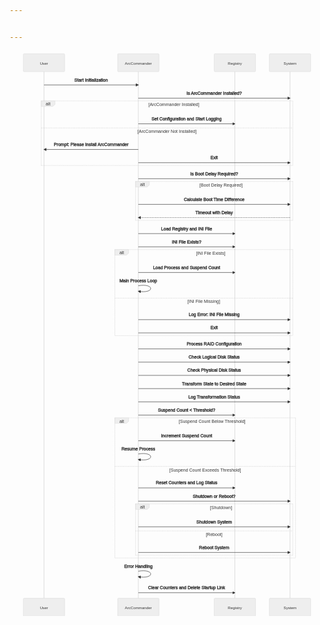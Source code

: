 ```yaml
---


---
```


<pre class=" language-mermaid"><svg id="mermaid-svg-YimRhIlmiyhAsWLp" width="100%" xmlns="http://www.w3.org/2000/svg" height="2050" style="max-width: 1142px;" viewBox="-50 -10 1142 2050"><style>#mermaid-svg-YimRhIlmiyhAsWLp{font-family:"trebuchet ms",verdana,arial,sans-serif;font-size:16px;fill:#000000;}#mermaid-svg-YimRhIlmiyhAsWLp .error-icon{fill:#552222;}#mermaid-svg-YimRhIlmiyhAsWLp .error-text{fill:#552222;stroke:#552222;}#mermaid-svg-YimRhIlmiyhAsWLp .edge-thickness-normal{stroke-width:2px;}#mermaid-svg-YimRhIlmiyhAsWLp .edge-thickness-thick{stroke-width:3.5px;}#mermaid-svg-YimRhIlmiyhAsWLp .edge-pattern-solid{stroke-dasharray:0;}#mermaid-svg-YimRhIlmiyhAsWLp .edge-pattern-dashed{stroke-dasharray:3;}#mermaid-svg-YimRhIlmiyhAsWLp .edge-pattern-dotted{stroke-dasharray:2;}#mermaid-svg-YimRhIlmiyhAsWLp .marker{fill:#666;stroke:#666;}#mermaid-svg-YimRhIlmiyhAsWLp .marker.cross{stroke:#666;}#mermaid-svg-YimRhIlmiyhAsWLp svg{font-family:"trebuchet ms",verdana,arial,sans-serif;font-size:16px;}#mermaid-svg-YimRhIlmiyhAsWLp .actor{stroke:hsl(0,0%,83%);fill:#eee;}#mermaid-svg-YimRhIlmiyhAsWLp text.actor > tspan{fill:#333;stroke:none;}#mermaid-svg-YimRhIlmiyhAsWLp .actor-line{stroke:#666;}#mermaid-svg-YimRhIlmiyhAsWLp .messageLine0{stroke-width:1.5;stroke-dasharray:none;stroke:#333;}#mermaid-svg-YimRhIlmiyhAsWLp .messageLine1{stroke-width:1.5;stroke-dasharray:2,2;stroke:#333;}#mermaid-svg-YimRhIlmiyhAsWLp #arrowhead path{fill:#333;stroke:#333;}#mermaid-svg-YimRhIlmiyhAsWLp .sequenceNumber{fill:white;}#mermaid-svg-YimRhIlmiyhAsWLp #sequencenumber{fill:#333;}#mermaid-svg-YimRhIlmiyhAsWLp #crosshead path{fill:#333;stroke:#333;}#mermaid-svg-YimRhIlmiyhAsWLp .messageText{fill:#333;stroke:#333;}#mermaid-svg-YimRhIlmiyhAsWLp .labelBox{stroke:hsl(0,0%,83%);fill:#eee;}#mermaid-svg-YimRhIlmiyhAsWLp .labelText,#mermaid-svg-YimRhIlmiyhAsWLp .labelText > tspan{fill:#333;stroke:none;}#mermaid-svg-YimRhIlmiyhAsWLp .loopText,#mermaid-svg-YimRhIlmiyhAsWLp .loopText > tspan{fill:#333;stroke:none;}#mermaid-svg-YimRhIlmiyhAsWLp .loopLine{stroke-width:2px;stroke-dasharray:2,2;stroke:hsl(0,0%,83%);fill:hsl(0,0%,83%);}#mermaid-svg-YimRhIlmiyhAsWLp .note{stroke:hsl(60,100%,23.3333333333%);fill:#ffa;}#mermaid-svg-YimRhIlmiyhAsWLp .noteText,#mermaid-svg-YimRhIlmiyhAsWLp .noteText > tspan{fill:#333;stroke:none;}#mermaid-svg-YimRhIlmiyhAsWLp .activation0{fill:#f4f4f4;stroke:#666;}#mermaid-svg-YimRhIlmiyhAsWLp .activation1{fill:#f4f4f4;stroke:#666;}#mermaid-svg-YimRhIlmiyhAsWLp .activation2{fill:#f4f4f4;stroke:#666;}#mermaid-svg-YimRhIlmiyhAsWLp:root{--mermaid-font-family:"trebuchet ms",verdana,arial,sans-serif;}#mermaid-svg-YimRhIlmiyhAsWLp sequence{fill:apa;}</style><g></g><g><line id="actor431" x1="75" y1="5" x2="75" y2="2039" class="actor-line" stroke-width="0.5px" stroke="#999"></line><rect x="0" y="0" fill="#eaeaea" stroke="#666" width="150" height="65" rx="3" ry="3" class="actor"></rect><text x="75" y="32.5" dominant-baseline="central" alignment-baseline="central" class="actor" style="text-anchor: middle; font-size: 14px; font-weight: 400; font-family: Open-Sans, sans-serif;"><tspan x="75" dy="0">User</tspan></text></g><g><line id="actor432" x1="417" y1="5" x2="417" y2="2039" class="actor-line" stroke-width="0.5px" stroke="#999"></line><rect x="342" y="0" fill="#eaeaea" stroke="#666" width="150" height="65" rx="3" ry="3" class="actor"></rect><text x="417" y="32.5" dominant-baseline="central" alignment-baseline="central" class="actor" style="text-anchor: middle; font-size: 14px; font-weight: 400; font-family: Open-Sans, sans-serif;"><tspan x="417" dy="0">ArcCommander</tspan></text></g><g><line id="actor433" x1="767" y1="5" x2="767" y2="2039" class="actor-line" stroke-width="0.5px" stroke="#999"></line><rect x="692" y="0" fill="#eaeaea" stroke="#666" width="150" height="65" rx="3" ry="3" class="actor"></rect><text x="767" y="32.5" dominant-baseline="central" alignment-baseline="central" class="actor" style="text-anchor: middle; font-size: 14px; font-weight: 400; font-family: Open-Sans, sans-serif;"><tspan x="767" dy="0">Registry</tspan></text></g><g><line id="actor434" x1="967" y1="5" x2="967" y2="2039" class="actor-line" stroke-width="0.5px" stroke="#999"></line><rect x="892" y="0" fill="#eaeaea" stroke="#666" width="150" height="65" rx="3" ry="3" class="actor"></rect><text x="967" y="32.5" dominant-baseline="central" alignment-baseline="central" class="actor" style="text-anchor: middle; font-size: 14px; font-weight: 400; font-family: Open-Sans, sans-serif;"><tspan x="967" dy="0">System</tspan></text></g><defs><marker id="arrowhead" refX="9" refY="5" markerUnits="userSpaceOnUse" markerWidth="12" markerHeight="12" orient="auto"><path d="M 0 0 L 10 5 L 0 10 z"></path></marker></defs><defs><marker id="crosshead" markerWidth="15" markerHeight="8" orient="auto" refX="16" refY="4"><path fill="black" stroke="#000000" stroke-width="1px" d="M 9,2 V 6 L16,4 Z" style="stroke-dasharray: 0, 0;"></path><path fill="none" stroke="#000000" stroke-width="1px" d="M 0,1 L 6,7 M 6,1 L 0,7" style="stroke-dasharray: 0, 0;"></path></marker></defs><defs><marker id="filled-head" refX="18" refY="7" markerWidth="20" markerHeight="28" orient="auto"><path d="M 18,7 L9,13 L14,7 L9,1 Z"></path></marker></defs><defs><marker id="sequencenumber" refX="15" refY="15" markerWidth="60" markerHeight="40" orient="auto"><circle cx="15" cy="15" r="6"></circle></marker></defs><text x="246" y="80" text-anchor="middle" dominant-baseline="middle" alignment-baseline="middle" class="messageText" dy="1em" style="font-family: &quot;trebuchet ms&quot;, verdana, arial, sans-serif; font-size: 16px; font-weight: 400;">Start Initialization</text><line x1="75" y1="113" x2="417" y2="113" class="messageLine0" stroke-width="2" stroke="none" marker-end="url(#arrowhead)" style="fill: none;"></line><text x="692" y="128" text-anchor="middle" dominant-baseline="middle" alignment-baseline="middle" class="messageText" dy="1em" style="font-family: &quot;trebuchet ms&quot;, verdana, arial, sans-serif; font-size: 16px; font-weight: 400;">Is ArcCommander Installed?</text><line x1="417" y1="161" x2="967" y2="161" class="messageLine0" stroke-width="2" stroke="none" marker-end="url(#arrowhead)" style="fill: none;"></line><text x="592" y="221" text-anchor="middle" dominant-baseline="middle" alignment-baseline="middle" class="messageText" dy="1em" style="font-family: &quot;trebuchet ms&quot;, verdana, arial, sans-serif; font-size: 16px; font-weight: 400;">Set Configuration and Start Logging</text><line x1="417" y1="254" x2="767" y2="254" class="messageLine0" stroke-width="2" stroke="none" marker-end="url(#arrowhead)" style="fill: none;"></line><text x="246" y="314" text-anchor="middle" dominant-baseline="middle" alignment-baseline="middle" class="messageText" dy="1em" style="font-family: &quot;trebuchet ms&quot;, verdana, arial, sans-serif; font-size: 16px; font-weight: 400;">Prompt: Please Install ArcCommander</text><line x1="417" y1="347" x2="75" y2="347" class="messageLine0" stroke-width="2" stroke="none" marker-end="url(#arrowhead)" style="fill: none;"></line><text x="692" y="362" text-anchor="middle" dominant-baseline="middle" alignment-baseline="middle" class="messageText" dy="1em" style="font-family: &quot;trebuchet ms&quot;, verdana, arial, sans-serif; font-size: 16px; font-weight: 400;">Exit</text><line x1="417" y1="395" x2="967" y2="395" class="messageLine0" stroke-width="2" stroke="none" marker-end="url(#arrowhead)" style="fill: none;"></line><g><line x1="65" y1="171" x2="977" y2="171" class="loopLine"></line><line x1="977" y1="171" x2="977" y2="405" class="loopLine"></line><line x1="65" y1="405" x2="977" y2="405" class="loopLine"></line><line x1="65" y1="171" x2="65" y2="405" class="loopLine"></line><line x1="65" y1="269" x2="977" y2="269" class="loopLine" style="stroke-dasharray: 3, 3;"></line><polygon points="65,171 115,171 115,184 106.6,191 65,191" class="labelBox"></polygon><text x="90" y="184" text-anchor="middle" dominant-baseline="middle" alignment-baseline="middle" class="labelText" style="font-family: &quot;trebuchet ms&quot;, verdana, arial, sans-serif; font-size: 16px; font-weight: 400;">alt</text><text x="546" y="189" text-anchor="middle" class="loopText" style="font-family: &quot;trebuchet ms&quot;, verdana, arial, sans-serif; font-size: 16px; font-weight: 400;"><tspan x="546">[ArcCommander Installed]</tspan></text><text x="521" y="287" text-anchor="middle" class="loopText" style="font-family: &quot;trebuchet ms&quot;, verdana, arial, sans-serif; font-size: 16px; font-weight: 400;">[ArcCommander Not Installed]</text></g><text x="692" y="420" text-anchor="middle" dominant-baseline="middle" alignment-baseline="middle" class="messageText" dy="1em" style="font-family: &quot;trebuchet ms&quot;, verdana, arial, sans-serif; font-size: 16px; font-weight: 400;">Is Boot Delay Required?</text><line x1="417" y1="453" x2="967" y2="453" class="messageLine0" stroke-width="2" stroke="none" marker-end="url(#arrowhead)" style="fill: none;"></line><text x="692" y="513" text-anchor="middle" dominant-baseline="middle" alignment-baseline="middle" class="messageText" dy="1em" style="font-family: &quot;trebuchet ms&quot;, verdana, arial, sans-serif; font-size: 16px; font-weight: 400;">Calculate Boot Time Difference</text><line x1="417" y1="546" x2="967" y2="546" class="messageLine0" stroke-width="2" stroke="none" marker-end="url(#arrowhead)" style="fill: none;"></line><text x="692" y="561" text-anchor="middle" dominant-baseline="middle" alignment-baseline="middle" class="messageText" dy="1em" style="font-family: &quot;trebuchet ms&quot;, verdana, arial, sans-serif; font-size: 16px; font-weight: 400;">Timeout with Delay</text><line x1="967" y1="594" x2="417" y2="594" class="messageLine1" stroke-width="2" stroke="none" marker-end="url(#arrowhead)" style="stroke-dasharray: 3, 3; fill: none;"></line><g><line x1="407" y1="463" x2="977" y2="463" class="loopLine"></line><line x1="977" y1="463" x2="977" y2="604" class="loopLine"></line><line x1="407" y1="604" x2="977" y2="604" class="loopLine"></line><line x1="407" y1="463" x2="407" y2="604" class="loopLine"></line><polygon points="407,463 457,463 457,476 448.6,483 407,483" class="labelBox"></polygon><text x="432" y="476" text-anchor="middle" dominant-baseline="middle" alignment-baseline="middle" class="labelText" style="font-family: &quot;trebuchet ms&quot;, verdana, arial, sans-serif; font-size: 16px; font-weight: 400;">alt</text><text x="717" y="481" text-anchor="middle" class="loopText" style="font-family: &quot;trebuchet ms&quot;, verdana, arial, sans-serif; font-size: 16px; font-weight: 400;"><tspan x="717">[Boot Delay Required]</tspan></text></g><text x="592" y="619" text-anchor="middle" dominant-baseline="middle" alignment-baseline="middle" class="messageText" dy="1em" style="font-family: &quot;trebuchet ms&quot;, verdana, arial, sans-serif; font-size: 16px; font-weight: 400;">Load Registry and INI File</text><line x1="417" y1="652" x2="767" y2="652" class="messageLine0" stroke-width="2" stroke="none" marker-end="url(#arrowhead)" style="fill: none;"></line><text x="592" y="667" text-anchor="middle" dominant-baseline="middle" alignment-baseline="middle" class="messageText" dy="1em" style="font-family: &quot;trebuchet ms&quot;, verdana, arial, sans-serif; font-size: 16px; font-weight: 400;">INI File Exists?</text><line x1="417" y1="700" x2="767" y2="700" class="messageLine0" stroke-width="2" stroke="none" marker-end="url(#arrowhead)" style="fill: none;"></line><text x="592" y="760" text-anchor="middle" dominant-baseline="middle" alignment-baseline="middle" class="messageText" dy="1em" style="font-family: &quot;trebuchet ms&quot;, verdana, arial, sans-serif; font-size: 16px; font-weight: 400;">Load Process and Suspend Count</text><line x1="417" y1="793" x2="767" y2="793" class="messageLine0" stroke-width="2" stroke="none" marker-end="url(#arrowhead)" style="fill: none;"></line><text x="417" y="808" text-anchor="middle" dominant-baseline="middle" alignment-baseline="middle" class="messageText" dy="1em" style="font-family: &quot;trebuchet ms&quot;, verdana, arial, sans-serif; font-size: 16px; font-weight: 400;">Main Process Loop</text><path d="M 417,841 C 477,831 477,871 417,861" class="messageLine0" stroke-width="2" stroke="none" marker-end="url(#arrowhead)" style="fill: none;"></path><text x="692" y="931" text-anchor="middle" dominant-baseline="middle" alignment-baseline="middle" class="messageText" dy="1em" style="font-family: &quot;trebuchet ms&quot;, verdana, arial, sans-serif; font-size: 16px; font-weight: 400;">Log Error: INI File Missing</text><line x1="417" y1="964" x2="967" y2="964" class="messageLine0" stroke-width="2" stroke="none" marker-end="url(#arrowhead)" style="fill: none;"></line><text x="692" y="979" text-anchor="middle" dominant-baseline="middle" alignment-baseline="middle" class="messageText" dy="1em" style="font-family: &quot;trebuchet ms&quot;, verdana, arial, sans-serif; font-size: 16px; font-weight: 400;">Exit</text><line x1="417" y1="1012" x2="967" y2="1012" class="messageLine0" stroke-width="2" stroke="none" marker-end="url(#arrowhead)" style="fill: none;"></line><g><line x1="332" y1="710" x2="977" y2="710" class="loopLine"></line><line x1="977" y1="710" x2="977" y2="1022" class="loopLine"></line><line x1="332" y1="1022" x2="977" y2="1022" class="loopLine"></line><line x1="332" y1="710" x2="332" y2="1022" class="loopLine"></line><line x1="332" y1="886" x2="977" y2="886" class="loopLine" style="stroke-dasharray: 3, 3;"></line><polygon points="332,710 382,710 382,723 373.6,730 332,730" class="labelBox"></polygon><text x="357" y="723" text-anchor="middle" dominant-baseline="middle" alignment-baseline="middle" class="labelText" style="font-family: &quot;trebuchet ms&quot;, verdana, arial, sans-serif; font-size: 16px; font-weight: 400;">alt</text><text x="679.5" y="728" text-anchor="middle" class="loopText" style="font-family: &quot;trebuchet ms&quot;, verdana, arial, sans-serif; font-size: 16px; font-weight: 400;"><tspan x="679.5">[INI File Exists]</tspan></text><text x="654.5" y="904" text-anchor="middle" class="loopText" style="font-family: &quot;trebuchet ms&quot;, verdana, arial, sans-serif; font-size: 16px; font-weight: 400;">[INI File Missing]</text></g><text x="692" y="1037" text-anchor="middle" dominant-baseline="middle" alignment-baseline="middle" class="messageText" dy="1em" style="font-family: &quot;trebuchet ms&quot;, verdana, arial, sans-serif; font-size: 16px; font-weight: 400;">Process RAID Configuration</text><line x1="417" y1="1070" x2="967" y2="1070" class="messageLine0" stroke-width="2" stroke="none" marker-end="url(#arrowhead)" style="fill: none;"></line><text x="692" y="1085" text-anchor="middle" dominant-baseline="middle" alignment-baseline="middle" class="messageText" dy="1em" style="font-family: &quot;trebuchet ms&quot;, verdana, arial, sans-serif; font-size: 16px; font-weight: 400;">Check Logical Disk Status</text><line x1="417" y1="1118" x2="967" y2="1118" class="messageLine0" stroke-width="2" stroke="none" marker-end="url(#arrowhead)" style="fill: none;"></line><text x="692" y="1133" text-anchor="middle" dominant-baseline="middle" alignment-baseline="middle" class="messageText" dy="1em" style="font-family: &quot;trebuchet ms&quot;, verdana, arial, sans-serif; font-size: 16px; font-weight: 400;">Check Physical Disk Status</text><line x1="417" y1="1166" x2="967" y2="1166" class="messageLine0" stroke-width="2" stroke="none" marker-end="url(#arrowhead)" style="fill: none;"></line><text x="692" y="1181" text-anchor="middle" dominant-baseline="middle" alignment-baseline="middle" class="messageText" dy="1em" style="font-family: &quot;trebuchet ms&quot;, verdana, arial, sans-serif; font-size: 16px; font-weight: 400;">Transform State to Desired State</text><line x1="417" y1="1214" x2="967" y2="1214" class="messageLine0" stroke-width="2" stroke="none" marker-end="url(#arrowhead)" style="fill: none;"></line><text x="692" y="1229" text-anchor="middle" dominant-baseline="middle" alignment-baseline="middle" class="messageText" dy="1em" style="font-family: &quot;trebuchet ms&quot;, verdana, arial, sans-serif; font-size: 16px; font-weight: 400;">Log Transformation Status</text><line x1="417" y1="1262" x2="967" y2="1262" class="messageLine0" stroke-width="2" stroke="none" marker-end="url(#arrowhead)" style="fill: none;"></line><text x="592" y="1277" text-anchor="middle" dominant-baseline="middle" alignment-baseline="middle" class="messageText" dy="1em" style="font-family: &quot;trebuchet ms&quot;, verdana, arial, sans-serif; font-size: 16px; font-weight: 400;">Suspend Count &lt; Threshold?</text><line x1="417" y1="1310" x2="767" y2="1310" class="messageLine0" stroke-width="2" stroke="none" marker-end="url(#arrowhead)" style="fill: none;"></line><text x="592" y="1370" text-anchor="middle" dominant-baseline="middle" alignment-baseline="middle" class="messageText" dy="1em" style="font-family: &quot;trebuchet ms&quot;, verdana, arial, sans-serif; font-size: 16px; font-weight: 400;">Increment Suspend Count</text><line x1="417" y1="1403" x2="767" y2="1403" class="messageLine0" stroke-width="2" stroke="none" marker-end="url(#arrowhead)" style="fill: none;"></line><text x="417" y="1418" text-anchor="middle" dominant-baseline="middle" alignment-baseline="middle" class="messageText" dy="1em" style="font-family: &quot;trebuchet ms&quot;, verdana, arial, sans-serif; font-size: 16px; font-weight: 400;">Resume Process</text><path d="M 417,1451 C 477,1441 477,1481 417,1471" class="messageLine0" stroke-width="2" stroke="none" marker-end="url(#arrowhead)" style="fill: none;"></path><text x="592" y="1541" text-anchor="middle" dominant-baseline="middle" alignment-baseline="middle" class="messageText" dy="1em" style="font-family: &quot;trebuchet ms&quot;, verdana, arial, sans-serif; font-size: 16px; font-weight: 400;">Reset Counters and Log Status</text><line x1="417" y1="1574" x2="767" y2="1574" class="messageLine0" stroke-width="2" stroke="none" marker-end="url(#arrowhead)" style="fill: none;"></line><text x="692" y="1589" text-anchor="middle" dominant-baseline="middle" alignment-baseline="middle" class="messageText" dy="1em" style="font-family: &quot;trebuchet ms&quot;, verdana, arial, sans-serif; font-size: 16px; font-weight: 400;">Shutdown or Reboot?</text><line x1="417" y1="1622" x2="967" y2="1622" class="messageLine0" stroke-width="2" stroke="none" marker-end="url(#arrowhead)" style="fill: none;"></line><text x="692" y="1682" text-anchor="middle" dominant-baseline="middle" alignment-baseline="middle" class="messageText" dy="1em" style="font-family: &quot;trebuchet ms&quot;, verdana, arial, sans-serif; font-size: 16px; font-weight: 400;">Shutdown System</text><line x1="417" y1="1715" x2="967" y2="1715" class="messageLine0" stroke-width="2" stroke="none" marker-end="url(#arrowhead)" style="fill: none;"></line><text x="692" y="1775" text-anchor="middle" dominant-baseline="middle" alignment-baseline="middle" class="messageText" dy="1em" style="font-family: &quot;trebuchet ms&quot;, verdana, arial, sans-serif; font-size: 16px; font-weight: 400;">Reboot System</text><line x1="417" y1="1808" x2="967" y2="1808" class="messageLine0" stroke-width="2" stroke="none" marker-end="url(#arrowhead)" style="fill: none;"></line><g><line x1="407" y1="1632" x2="977" y2="1632" class="loopLine"></line><line x1="977" y1="1632" x2="977" y2="1818" class="loopLine"></line><line x1="407" y1="1818" x2="977" y2="1818" class="loopLine"></line><line x1="407" y1="1632" x2="407" y2="1818" class="loopLine"></line><line x1="407" y1="1730" x2="977" y2="1730" class="loopLine" style="stroke-dasharray: 3, 3;"></line><polygon points="407,1632 457,1632 457,1645 448.6,1652 407,1652" class="labelBox"></polygon><text x="432" y="1645" text-anchor="middle" dominant-baseline="middle" alignment-baseline="middle" class="labelText" style="font-family: &quot;trebuchet ms&quot;, verdana, arial, sans-serif; font-size: 16px; font-weight: 400;">alt</text><text x="717" y="1650" text-anchor="middle" class="loopText" style="font-family: &quot;trebuchet ms&quot;, verdana, arial, sans-serif; font-size: 16px; font-weight: 400;"><tspan x="717">[Shutdown]</tspan></text><text x="692" y="1748" text-anchor="middle" class="loopText" style="font-family: &quot;trebuchet ms&quot;, verdana, arial, sans-serif; font-size: 16px; font-weight: 400;">[Reboot]</text></g><g><line x1="332" y1="1320" x2="987" y2="1320" class="loopLine"></line><line x1="987" y1="1320" x2="987" y2="1828" class="loopLine"></line><line x1="332" y1="1828" x2="987" y2="1828" class="loopLine"></line><line x1="332" y1="1320" x2="332" y2="1828" class="loopLine"></line><line x1="332" y1="1496" x2="987" y2="1496" class="loopLine" style="stroke-dasharray: 3, 3;"></line><polygon points="332,1320 382,1320 382,1333 373.6,1340 332,1340" class="labelBox"></polygon><text x="357" y="1333" text-anchor="middle" dominant-baseline="middle" alignment-baseline="middle" class="labelText" style="font-family: &quot;trebuchet ms&quot;, verdana, arial, sans-serif; font-size: 16px; font-weight: 400;">alt</text><text x="684.5" y="1338" text-anchor="middle" class="loopText" style="font-family: &quot;trebuchet ms&quot;, verdana, arial, sans-serif; font-size: 16px; font-weight: 400;"><tspan x="684.5">[Suspend Count Below Threshold]</tspan></text><text x="659.5" y="1514" text-anchor="middle" class="loopText" style="font-family: &quot;trebuchet ms&quot;, verdana, arial, sans-serif; font-size: 16px; font-weight: 400;">[Suspend Count Exceeds Threshold]</text></g><text x="417" y="1843" text-anchor="middle" dominant-baseline="middle" alignment-baseline="middle" class="messageText" dy="1em" style="font-family: &quot;trebuchet ms&quot;, verdana, arial, sans-serif; font-size: 16px; font-weight: 400;">Error Handling</text><path d="M 417,1876 C 477,1866 477,1906 417,1896" class="messageLine0" stroke-width="2" stroke="none" marker-end="url(#arrowhead)" style="fill: none;"></path><text x="592" y="1921" text-anchor="middle" dominant-baseline="middle" alignment-baseline="middle" class="messageText" dy="1em" style="font-family: &quot;trebuchet ms&quot;, verdana, arial, sans-serif; font-size: 16px; font-weight: 400;">Clear Counters and Delete Startup Link</text><line x1="417" y1="1954" x2="767" y2="1954" class="messageLine0" stroke-width="2" stroke="none" marker-end="url(#arrowhead)" style="fill: none;"></line><g><rect x="0" y="1974" fill="#eaeaea" stroke="#666" width="150" height="65" rx="3" ry="3" class="actor"></rect><text x="75" y="2006.5" dominant-baseline="central" alignment-baseline="central" class="actor" style="text-anchor: middle; font-size: 14px; font-weight: 400; font-family: Open-Sans, sans-serif;"><tspan x="75" dy="0">User</tspan></text></g><g><rect x="342" y="1974" fill="#eaeaea" stroke="#666" width="150" height="65" rx="3" ry="3" class="actor"></rect><text x="417" y="2006.5" dominant-baseline="central" alignment-baseline="central" class="actor" style="text-anchor: middle; font-size: 14px; font-weight: 400; font-family: Open-Sans, sans-serif;"><tspan x="417" dy="0">ArcCommander</tspan></text></g><g><rect x="692" y="1974" fill="#eaeaea" stroke="#666" width="150" height="65" rx="3" ry="3" class="actor"></rect><text x="767" y="2006.5" dominant-baseline="central" alignment-baseline="central" class="actor" style="text-anchor: middle; font-size: 14px; font-weight: 400; font-family: Open-Sans, sans-serif;"><tspan x="767" dy="0">Registry</tspan></text></g><g><rect x="892" y="1974" fill="#eaeaea" stroke="#666" width="150" height="65" rx="3" ry="3" class="actor"></rect><text x="967" y="2006.5" dominant-baseline="central" alignment-baseline="central" class="actor" style="text-anchor: middle; font-size: 14px; font-weight: 400; font-family: Open-Sans, sans-serif;"><tspan x="967" dy="0">System</tspan></text></g></svg></pre>

